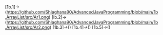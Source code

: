 [1b.1]->(https://github.com/Shlaghana90/AdvancedJavaProgramming/blob/main/1b.ArrayList/src/Ar1.png)
[lb.2]->(https://github.com/Shlaghana90/AdvancedJavaProgramming/blob/main/1b.ArrayList/src/Ar2.png)
[1b.3]->()
[1b.4]->()
[1b.5]->()

